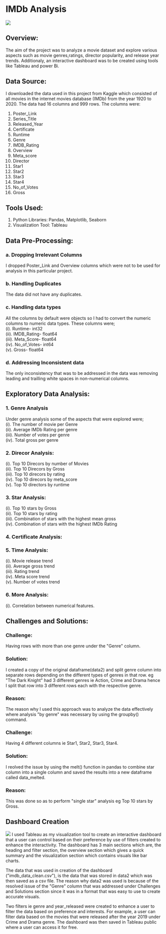 # IMDb Analysis
![](https://github.com/MorganTheAnalyst/Movie_Data_Analysis/blob/master/Images/Header1.jpg)
## Overview:
The aim of the project was to analyze a movie dataset and explore various aspects such as movie genres,ratings, director popularity, and release year trends. Additionaly, an interactive dashboard was to be created using tools like Tableau and power Bi.

## Data Source:
I downloaded the data used in this project from Kaggle which consisted of all movies in the internet movies database (IMDb) from the year 1920 to 2020. The data had 16 columns and 999 rows. The columns were:
1. Poster_Link
2. Series_Title
3. Released_Year	
4. Certificate	
5. Runtime	
6. Genre	
7. IMDB_Rating	
8. Overview	
9. Meta_score	
10. Director	
11. Star1	
12. Star2	
13. Star3	
14. Star4	
15. No_of_Votes	
16. Gross

## Tools Used:
1. Python Libraries: Pandas, Matplotlib, Seaborn
2. Visualization Tool: Tableau

## Data Pre-Processing:
### a. Dropping Irrelevant Columns
I dropped Poster_Link and Overview columns which were not to be used for analysis in this particular project.

### b.  Handling Duplicates
The data did not have any duplicates.

### c. Handling data types
All the columns by default were objects so I had to convert the numeric columns to numeric data types. These columns were; <br>
(i). Runtime- int32 </br>
(ii). IMDB_Rating- float64 </br>
(iii). Meta_Score- float64 </br>
(iv). No_of_Votes- int64 </br>
(v). Gross- float64 </br>

### d. Addressing Inconsistent data
The only inconsistency that was to be addressed in the data was removing leading and trailling white spaces in non-numerical columns.

## Exploratory Data Analysis:
### 1. Genre  Analysis
Under genre analysis some of the aspects that were explored were; <br>
(i). The number of movie per Genre <br>
(ii). Average IMDb Rating per genre <br>
(iii). Number of votes per genre <br>
(iv). Total gross per genre <br>

### 2. Direcor Analysis:
(i). Top 10 Direcors by number of Movies <br>
(ii). Top 10 Direcors by Gross <br>
(iii). Top 10 direcors by rating <br>
(iv). Top 10 direcors by meta_score <br>
(v). Top 10 directors by runtime <br>

### 3. Star Analysis:
(i). Top 10 stars by Gross <br>
(ii). Top 10 stars by rating <br>
(iii). Combination of stars with the highest mean gross <br>
(iv). Combination of stars with the highest IMDb Rating <br>

### 4. Certificate Analysis:
### 5. Time Analysis:
(i). Movie release trend <br>
(ii). Average gross trend <br>
(iii). Rating trend <br>
(iv). Meta score trend <br>
(v). Number of votes trend <br>

### 6. More Analysis:
(i). Correlation  between numerical features.

## Challenges and Solutions:

### Challenge: 
Having rows with more than one genre under the "Genre" column.
### Solution:
I created a copy of the original dataframe(data2) and split genre column into separate rows depending on the different types of genres in that  row. eg "The Dark Knight" had 3 different genres ie Action, Crime and Drama hence I split that row into 3 different rows each with the respective genre.
### Reason:
The reason why I used this approach was to analyze the data effectively where analysis "by genre" was necessary by using the groupby() command.


### Challenge:
Having 4 different columns ie Star1, Star2, Star3, Star4.
### Solution:
I reolved the issue by using the melt() function in pandas to combine star column into a single column and saved the results into a new dataframe called data_melted.
### Reason:
This was done so as to perform "single star" analysis eg Top 10 stars by Gross.

## Dashboard Creation
![](https://github.com/MorganTheAnalyst/Movie_Data_Analysis/blob/master/Images/Dashboard_Screenshot.jpg)
I used Tableau as my visualization tool to create an interactive dashboard that a user can control based on their preference by use of filters created to enhance the interactivity. The dashboard has 3 main sections which are, the heading and filter section, the overview section which gives a quick summary and the visualization section which contains visuals like bar charts.

The data that was used in creation of the dashboard ("imdb_data_clean.csv"), is the data that was stored in data2 which was then saved as a csv file.
The reason why data2 was used is because of the resolved issue of the "Genre" column that was addressed under Challenges and Solutions section since it was in a format that was easy to use to create accurate visuals.

Two filters ie genre and year_released were created to enhance a user to filter the data based on preference and interests. For example, a user can filter data based on the movies that were released after the year 2019 under Crime and Drama genre. The dashboard was then saved in Tableau public where a user can access it for free.
